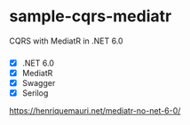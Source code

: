 # sample-cqrs-mediatr
CQRS with MediatR in .NET 6.0

### 
- [x] .NET 6.0
- [x] MediatR 
- [x] Swagger 
- [x] Serilog 

https://henriquemauri.net/mediatr-no-net-6-0/

